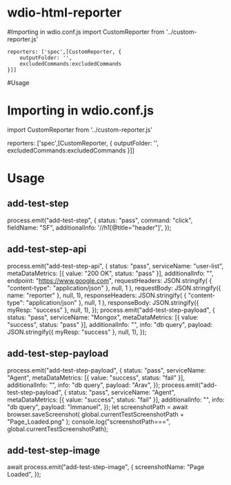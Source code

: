 # wdio-html-reporter

#Importing in wdio.conf.js
import CustomReporter from '../custom-reporter.js'

    reporters: ['spec',[CustomReporter, {
        outputFolder: '',
        excludedCommands:excludedCommands
    }]]

#Usage
    
# Importing in wdio.conf.js

import CustomReporter from '../custom-reporter.js'

reporters: ['spec',[CustomReporter, {
outputFolder: '',
excludedCommands:excludedCommands
}]]

# Usage
## add-test-step
process.emit("add-test-step", {
status: "pass",
command: "click",
fieldName: "SF",
additionalInfo: '//h1[@title="header"]',
});
## add-test-step-api
process.emit("add-test-step-api", {
status: "pass",
serviceName: "user-list",
metaDataMetrics: [{ value: "200 OK", status: "pass" }],
additionalInfo: "",
endpoint: "https://www.google.com",
requestHeaders: JSON.stringify(
{ "content-type": "application/json" },
null,
1
),
requestBody: JSON.stringify({ name: "reporter" }, null, 1),
responseHeaders: JSON.stringify(
{ "content-type": "application/json" },
null,
1
),
responseBody: JSON.stringify({ myResp: "success" }, null, 1),
});
process.emit("add-test-step-payload", {
status: "pass",
serviceName: "Mongox",
metaDataMetrics: [{ value: "success", status: "pass" }],
additionalInfo: "",
info: "db query",
payload: JSON.stringify({ myResp: "success" }, null, 1),
});
## add-test-step-payload
process.emit("add-test-step-payload", {
status: "pass",
serviceName: "Agent",
metaDataMetrics: [{ value: "success", status: "fail" }],
additionalInfo: "",
info: "db query",
payload: "<agent><name>Arav</name></agent>",
});
process.emit("add-test-step-payload", {
status: "pass",
serviceName: "Agent",
metaDataMetrics: [{ value: "success", status: "fail" }],
additionalInfo: "",
info: "db query",
payload: "<agent><name>Immanuel</name></agent>",
});
let screenshotPath = await browser.saveScreenshot(
global.currentTestScreenshotPath + "Page_Loaded.png"
);
console.log("screenshotPath===", global.currentTestScreenshotPath);
## add-test-step-image
await process.emit("add-test-step-image", {
screenshotName: "Page Loaded",
});